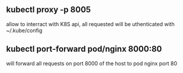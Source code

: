 ##  kubectl proxy -p 8005 
allow to interract with K8S api, all requested will be uthenticated with ~/.kube/config

## kubectl port-forward pod/nginx 8000:80 
will forward all requests on port 8000 of the host to pod nginx port 80
